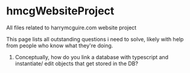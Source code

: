 # hmcgWebsiteProject
 All files related to harrymcguire.com website project

This page lists all outstanding questions i need to solve, likely with help from people who know what they're doing.

1. Conceptually, how do you link a database with typescript and instantiate/ edit objects that get stored in the DB? 
